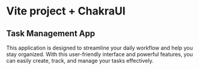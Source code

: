 # Vite project + ChakraUI
## Task Management App

This application is designed to streamline your daily workflow and help you stay organized. With this user-friendly interface and powerful features, you can easily create, track, and manage your tasks effectively.
